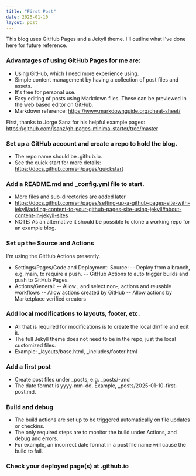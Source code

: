 ```yaml
---
title: "First Post"
date: 2025-01-10
layout: post
---
```


This blog uses GitHub Pages and a Jekyll theme.  I'll outline what I've done here for future reference.  

### Advantages of using GitHub Pages for me are:
- Using GitHub, which I need more experience using.
- Simple content management by having a collection of post files and assets.
- It's free for personal use.
- Easy editing of posts using Markdown files. These can be previewed in the web based editor on GitHub.
- Markdown reference: https://www.markdownguide.org/cheat-sheet/

First, thanks to Jorge Sanz for his helpful example pages:\
https://github.com/jsanz/gh-pages-minima-starter/tree/master

### Set up a GitHub account and create a repo to hold the blog.
- The repo name should be <user>.github.io.
- See the quick start for more details:\
  https://docs.github.com/en/pages/quickstart

### Add a README.md and _config.yml file to start.
- More files and sub-directories are added later
- https://docs.github.com/en/pages/setting-up-a-github-pages-site-with-jekyll/adding-content-to-your-github-pages-site-using-jekyll#about-content-in-jekyll-sites
- NOTE: As an alternative it should be possible to clone a working repo for an example blog.

### Set up the Source and Actions 
I'm using the GitHub Actions presently.
- Settings/Pages/Code and Deployment: Source:
-- Deploy from a branch, e.g. main, to require a push.
-- GitHub Actions to auto trigger builds and push to GitHub Pages.
- Actions/General:
-- Allow <user>, and select non-<user>, actions and reusable workflows
-- Allow actions created by GitHub
-- Allow actions by Marketplace verified creators

### Add local modifications to layouts, footer, etc.
- All that is required for modifications is to create the local dir/file and edit it.
- The full Jekyll theme does not need to be in the repo, just the local customized files.
- Example: _layouts/base.html, _includes/footer.html

### Add a first post
- Create post files under _posts, e.g. _posts/<date>-<short-description>.md
- The date format is yyyy-mm-dd.  Example, _posts/2025-01-10-first-post.md.

### Build and debug
- The build actions are set up to be triggered automatically on file updates or checkins.
- The only required steps are to monitor the build under Actions, and debug and errors.
- For example, an incorrect date format in a post file name will cause the build to fail.

### Check your deployed page(s) at <user>.github.io

